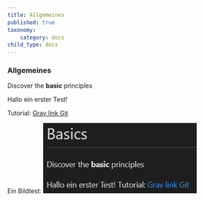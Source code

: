 ```yaml
---
title: Allgemeines
published: true
taxonomy:
    category: docs
child_type: docs
---
```


### Allgemeines

Discover the **basic** principles

Hallo ein erster Test!

Tutorial: [Grav link Git](https://learn.hibbittsdesign.org/learn2withgitsync/tips-and-tricks)

Ein Bildtest:
![alt](../images/Code_pRV3EEUdW5.png)
